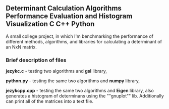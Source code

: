 ## Determinant Calculation Algorithms Performance Evaluation and Histogram Visualization C C++ Python
A small college project, in which I'm benchmarking the performance of different methods, algorithms, and libraries for calculating a determinant of an NxN matrix. 
### Brief description of files
**jezykc.c** - testing two algorithms and **gsl** library,

**python.py** - testing the same two algorithms and **numpy** library,

**jezykcpp.cpp** - testing the same two algorithms and **Eigen** library, also generates a histogram of determinans using the ""gnuplot"" lib. Additionally can print all of the matrices into a text file.
